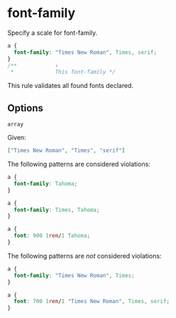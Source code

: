 # font-family

Specify a scale for font-family.

```css
a {
  font-family: "Times New Roman", Times, serif;
}
/**            ↑
 *             This font-family */
```

This rule validates all found fonts declared.

## Options

`array`

Given:

```json
["Times New Roman", "Times", "serif"]
```

The following patterns are considered violations:

```css
a {
  font-family: Tahoma;
}
```

```css
a {
  font-family: Times, Tahoma;
}
```

```css
a {
  font: 900 1rem/1 Tahoma;
}
```

The following patterns are _not_ considered violations:

```css
a {
  font-family: "Times New Roman", Times;
}
```

```css
a {
  font: 700 1rem/1 "Times New Roman", Times, serif;
}
```
